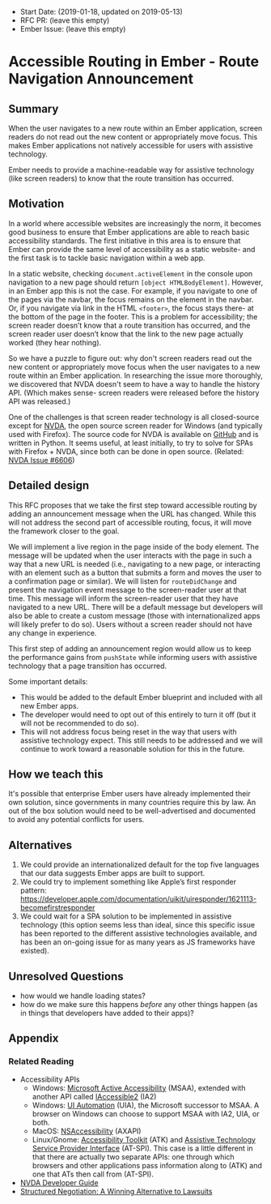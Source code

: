 - Start Date: (2019-01-18, updated on 2019-05-13)
- RFC PR: (leave this empty)
- Ember Issue: (leave this empty)

# Accessible Routing in Ember - Route Navigation Announcement

## Summary

When the user navigates to a new route within an Ember application, screen readers do not read out the new content or appropriately move focus. This makes Ember applications not natively accessible for users with assistive technology.

Ember needs to provide a machine-readable way for assistive technology (like screen readers) to know that the route transition has occurred.

## Motivation

In a world where accessible websites are increasingly the norm, it becomes good business to ensure that Ember applications are able to reach basic accessibility standards. The first initiative in this area is to ensure that Ember can provide the same level of accessibility as a static website- and the first task is to tackle basic navigation within a web app.

In a static website, checking `document.activeElement` in the console upon navigation to a new page should return `[object HTMLBodyElement]`. However, in an Ember app this is not the case. For example, if you navigate to one of the pages via the navbar, the focus remains on the element in the navbar. Or, if you navigate via link in the HTML `<footer>`, the focus stays there- at the bottom of the page in the footer. This is a problem for accessibility; the screen reader doesn’t know that a route transition has occurred, and the screen reader user doesn’t know that the link to the new page actually worked (they hear nothing). 

So we have a puzzle to figure out: why don't screen readers read out the new content or appropriately move focus when the user navigates to a new route within an Ember application. In researching the issue more thoroughly, we discovered that NVDA doesn't seem to have a way to handle the history API. (Which makes sense- screen readers were released before the history API was released.)

One of the challenges is that screen reader technology is all closed-source except for [NVDA](https://www.nvaccess.org/), the open source screen reader for Windows (and typically used with Firefox). The source code for NVDA is available on [GitHub](https://github.com/nvaccess/nvda/) and is written in Python. It seems useful, at least initially, to try to solve for SPAs with Firefox + NVDA, since both can be done in open source. (Related: [NVDA Issue #6606](https://github.com/nvaccess/nvda/issues/6606)) 

## Detailed design

This RFC proposes that we take the first step toward accessible routing by adding an announcement message when the URL has changed. While this will not address the second part of accessible routing, focus, it will move the framework closer to the goal. 

We will implement a live region in the page inside of the body element. The message will be updated when the user interacts with the page in such a way that a new URL is needed (i.e., navigating to a new page, or interacting with an element such as a button that submits a form and moves the user to a confirmation page or similar). We will listen for `routeDidChange` and present the navigation event message to the screen-reader user at that time. This message will inform the screen-reader user that they have navigated to a new URL. There will be a default message but developers will also be able to create a custom message (those with internationalized apps will likely prefer to do so). Users without a screen reader should not have any change in experience. 

This first step of adding an announcement region would allow us to keep the performance gains from `pushState` while informing users with assistive technology that a page transition has occurred.

Some important details: 
- This would be added to the default Ember blueprint and included with all new Ember apps. 
- The developer would need to opt out of this entirely to turn it off (but it will not be recommended to do so).
- This will not address focus being reset in the way that users with assistive technology expect. This still needs to be addressed and we will continue to work toward a reasonable solution for this in the future. 

## How we teach this

It's possible that enterprise Ember users have already implemented their own solution, since governments in many countries require this by law. An out of the box solution would need to be well-advertised and documented to avoid any potential conflicts for users.

## Alternatives
1. We could provide an internationalized default for the top five languages that our data suggests Ember apps are built to support. 
2. We could try to implement something like Apple’s first responder pattern: https://developer.apple.com/documentation/uikit/uiresponder/1621113-becomefirstresponder 
3. We could wait for a SPA solution to be implemented in assistive technology (this option seems less than ideal, since this specific issue has been reported to the different assistive technologies available, and has been an on-going issue for as many years as JS frameworks have existed). 

## Unresolved Questions
- how would we handle loading states?
- how do we make sure this happens _before_ any other things happen (as in things that developers have added to their apps)?

## Appendix


### Related Reading
- Accessibility APIs
  - Windows: [Microsoft Active Accessibility](https://docs.microsoft.com/en-us/windows/desktop/WinAuto/microsoft-active-accessibility) (MSAA), extended with another API called [IAccessible2](https://wiki.linuxfoundation.org/accessibility/iaccessible2/start) (IA2)
  - Windows: [UI Automation](https://docs.microsoft.com/en-us/windows/desktop/WinAuto/entry-uiauto-win32) (UIA), the Microsoft successor to MSAA. A browser on Windows can choose to support MSAA with IA2, UIA, or both.
  - MacOS: [NSAccessibility](https://developer.apple.com/documentation/appkit/nsaccessibility) (AXAPI)
  - Linux/Gnome: [Accessibility Toolkit](https://developer.gnome.org/atk/stable/) (ATK) and [Assistive Technology Service Provider Interface](https://developer.gnome.org/libatspi/stable/) (AT-SPI). This case is a little different in that there are actually two separate APIs: one through which browsers and other applications pass information along to (ATK) and one that ATs then call from (AT-SPI).
- [NVDA Developer Guide](https://www.nvaccess.org/files/nvda/documentation/developerGuide.html)
- [Structured Negotiation: A Winning Alternative to Lawsuits](https://www.lflegal.com/book/)
